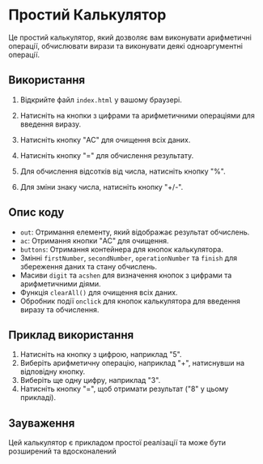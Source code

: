 # Простий Калькулятор

Це простий калькулятор, який дозволяє вам виконувати арифметичні операції, обчислювати вирази та виконувати деякі одноаргументні операції.

## Використання

1. Відкрийте файл `index.html` у вашому браузері.

2. Натисніть на кнопки з цифрами та арифметичними операціями для введення виразу.

3. Натисніть кнопку "AC" для очищення всіх даних.

4. Натисніть кнопку "=" для обчислення результату.

5. Для обчислення відсотків від числа, натисніть кнопку "%".

6. Для зміни знаку числа, натисніть кнопку "+/-".

## Опис коду

- `out`: Отримання елементу, який відображає результат обчислень.
- `ac`: Отримання кнопки "AC" для очищення.
- `buttons`: Отримання контейнера для кнопок калькулятора.
- Змінні `firstNumber`, `secondNumber`, `operationNumber` та `finish` для збереження даних та стану обчислень.
- Масиви `digit` та `acshen` для визначення кнопок з цифрами та арифметичними діями.
- Функція `clearAll()` для очищення всіх даних.
- Обробник події `onclick` для кнопок калькулятора для введення виразу та обчислення.

## Приклад використання

1. Натисніть на кнопку з цифрою, наприклад "5".
2. Виберіть арифметичну операцію, наприклад "+", натиснувши на відповідну кнопку.
3. Виберіть ще одну цифру, наприклад "3".
4. Натисніть кнопку "=", щоб отримати результат ("8" у цьому прикладі).

## Зауваження

Цей калькулятор є прикладом простої реалізації та може бути розширений та вдосконалений
